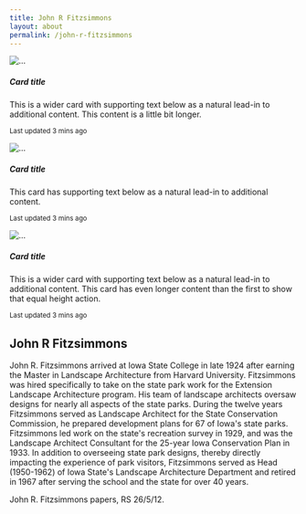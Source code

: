 ```yaml
---
title: John R Fitzsimmons
layout: about
permalink: /john-r-fitzsimmons
---
```


<div class="card-group">
  <div class="card">
    <img src="..." class="card-img-top" alt="...">
    <div class="card-body">
      <h5 class="card-title">Card title</h5>
      <p class="card-text">This is a wider card with supporting text below as a natural lead-in to additional content. This content is a little bit longer.</p>
      <p class="card-text"><small class="text-body-secondary">Last updated 3 mins ago</small></p>
    </div>
  </div>
  <div class="card">
    <img src="..." class="card-img-top" alt="...">
    <div class="card-body">
      <h5 class="card-title">Card title</h5>
      <p class="card-text">This card has supporting text below as a natural lead-in to additional content.</p>
      <p class="card-text"><small class="text-body-secondary">Last updated 3 mins ago</small></p>
    </div>
  </div>
  <div class="card">
    <img src="..." class="card-img-top" alt="...">
    <div class="card-body">
      <h5 class="card-title">Card title</h5>
      <p class="card-text">This is a wider card with supporting text below as a natural lead-in to additional content. This card has even longer content than the first to show that equal height action.</p>
      <p class="card-text"><small class="text-body-secondary">Last updated 3 mins ago</small></p>
    </div>
  </div>
</div>

## John R Fitzsimmons

John R. Fitzsimmons arrived at Iowa State College in late 1924 after earning the Master in Landscape Architecture from Harvard University. Fitzsimmons was hired specifically to take on the state park work for the Extension Landscape Architecture program. His team of landscape architects oversaw designs for nearly all aspects of the state parks. During the twelve years Fitzsimmons served as Landscape Architect for the State Conservation Commission, he prepared development plans for 67 of Iowa's state parks. Fitzsimmons led work on the state's recreation survey in 1929, and was the Landscape Architect Consultant for the 25-year Iowa Conservation Plan in 1933. In addition to overseeing state park designs, thereby directly impacting the experience of park visitors, Fitzsimmons served as Head (1950-1962) of Iowa State's Landscape Architecture Department and retired in 1967 after serving the school and the state for over 40 years.

John R. Fitzsimmons papers, RS 26/5/12.